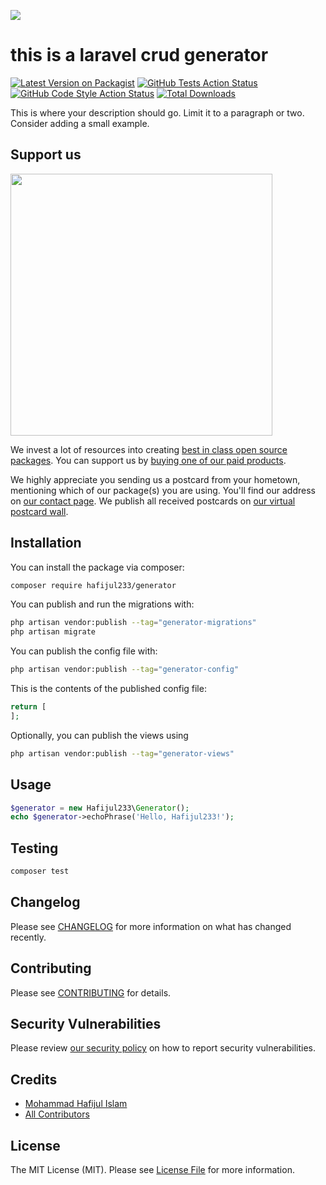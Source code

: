 
[<img src="https://github-ads.s3.eu-central-1.amazonaws.com/support-ukraine.svg?t=1" />](https://supportukrainenow.org)

# this is a laravel crud generator

[![Latest Version on Packagist](https://img.shields.io/packagist/v/hafijul233/generator.svg?style=flat-square)](https://packagist.org/packages/hafijul233/generator)
[![GitHub Tests Action Status](https://img.shields.io/github/workflow/status/hafijul233/generator/run-tests?label=tests)](https://github.com/hafijul233/generator/actions?query=workflow%3Arun-tests+branch%3Amain)
[![GitHub Code Style Action Status](https://img.shields.io/github/workflow/status/hafijul233/generator/Check%20&%20fix%20styling?label=code%20style)](https://github.com/hafijul233/generator/actions?query=workflow%3A"Check+%26+fix+styling"+branch%3Amain)
[![Total Downloads](https://img.shields.io/packagist/dt/hafijul233/generator.svg?style=flat-square)](https://packagist.org/packages/hafijul233/generator)

This is where your description should go. Limit it to a paragraph or two. Consider adding a small example.

## Support us

[<img src="https://github-ads.s3.eu-central-1.amazonaws.com/Generator.jpg?t=1" width="419px" />](https://spatie.be/github-ad-click/Generator)

We invest a lot of resources into creating [best in class open source packages](https://spatie.be/open-source). You can support us by [buying one of our paid products](https://spatie.be/open-source/support-us).

We highly appreciate you sending us a postcard from your hometown, mentioning which of our package(s) you are using. You'll find our address on [our contact page](https://spatie.be/about-us). We publish all received postcards on [our virtual postcard wall](https://spatie.be/open-source/postcards).

## Installation

You can install the package via composer:

```bash
composer require hafijul233/generator
```

You can publish and run the migrations with:

```bash
php artisan vendor:publish --tag="generator-migrations"
php artisan migrate
```

You can publish the config file with:

```bash
php artisan vendor:publish --tag="generator-config"
```

This is the contents of the published config file:

```php
return [
];
```

Optionally, you can publish the views using

```bash
php artisan vendor:publish --tag="generator-views"
```

## Usage

```php
$generator = new Hafijul233\Generator();
echo $generator->echoPhrase('Hello, Hafijul233!');
```

## Testing

```bash
composer test
```

## Changelog

Please see [CHANGELOG](CHANGELOG.md) for more information on what has changed recently.

## Contributing

Please see [CONTRIBUTING](https://github.com/hafijul233/.github/blob/main/CONTRIBUTING.md) for details.

## Security Vulnerabilities

Please review [our security policy](../../security/policy) on how to report security vulnerabilities.

## Credits

- [Mohammad Hafijul Islam](https://github.com/hafijul233)
- [All Contributors](../../contributors)

## License

The MIT License (MIT). Please see [License File](LICENSE.md) for more information.

